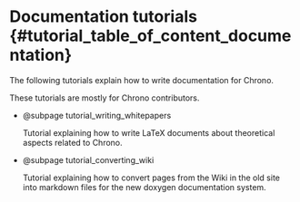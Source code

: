 Documentation tutorials      {#tutorial_table_of_content_documentation}
==========================

The following tutorials explain how to write documentation for Chrono.

<div class="ce-info">
These tutorials are mostly for Chrono contributors.
</div> 

-   @subpage tutorial_writing_whitepapers
	
    Tutorial explaining how to write LaTeX documents about theoretical aspects related to Chrono.
	
	
-   @subpage tutorial_converting_wiki

    Tutorial explaining  how to convert pages from the Wiki in the old site into markdown files for the new doxygen documentation system.
